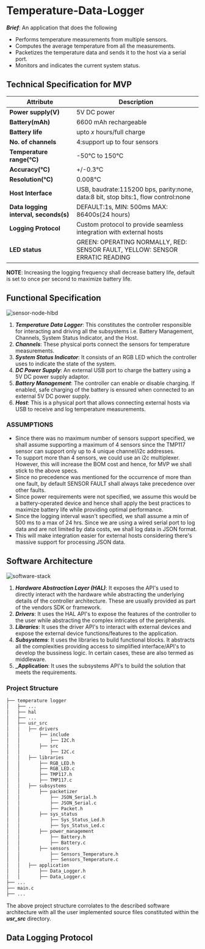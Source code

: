# Temperature-Data-Logger
**_Brief_**: 
An application that does the following
- Performs temperature measurements from multiple sensors.
- Computes the average temperature from all the measurements.
- Packetizes the temperature data and sends it to the host via a serial port.
- Monitors and indicates the current system status.

## Technical Specification for MVP
| Attribute | Description |
| --- | --- |
| **Power supply(V)** | 5V DC power | 
| **Battery(mAh)** | 6600 mAh rechargeable |
| **Battery life** | upto *x* hours/full charge |
| **No. of channels** | 4:support up to four sensors |
| **Temperature range(°C)** | -50°C to 150°C |
| **Accuracy(°C)** | +/-0.3°C |
| **Resolution(°C)** | 0.008°C |
| **Host Interface** | USB, baudrate:115200 bps, parity:none, data:8 bit, stop bits:1, flow control:none |
| **Data logging interval, seconds(s)** | DEFAULT:1s, MIN: 500ms MAX: 86400s(24 hours) |
| **Logging Protocol** | Custom protocol to provide seamless integration with external hosts |
| **LED status** | GREEN: OPERATING NORMALLY, RED: SENSOR FAULT, YELLOW: SENSOR ERRATIC READING |

**NOTE**: Increasing the logging frequency shall decrease battery life, default is set to once per second to maximize battery life.

## Functional Specification
![sensor-node-hlbd](https://github.com/deeplyembeddedWP/temperature-data-logger/assets/23131959/2e08672b-ddc1-4e7c-989f-e0380bc36687)

1. **_Temperature Data Logger_**: This constitutes the controller responsible for interacting and driving all the subsystems i.e. Battery Management, Channels, System Status Indicator, and the Host.
2. **_Channels_**: These physical ports connect the sensors for temperature measurements.
3. **_System Status Indicator_**: It consists of an RGB LED which the controller uses to indicate the state of the system.
4. **_DC Power Supply_**: An external USB port to charge the battery using a 5V DC power supply adaptor.
5. **_Battery Management_**: The controller can enable or disable charging. If enabled, safe charging of the battery is ensured when connected to an external 5V DC power supply.
6. **_Host_**: This is a physical port that allows connecting external hosts via USB to receive and log temperature measurements.

### ASSUMPTIONS
- Since there was no maximum number of sensors support specified, we shall assume supporting a maximum of 4 sensors since the TMP117 sensor can support only up to 4 unique channel/i2c addresses.
- To support more than 4 sensors, we could use an i2c multiplexer. However, this will increase the BOM cost and hence, for MVP we shall stick to the above specs.
- Since no precedence was mentioned for the occurrence of more than one fault, by default SENSOR FAULT shall always take precedence over other faults.
- Since power requirements were not specified, we assume this would be a battery-operated device and hence shall apply the best practices to maximize battery life while providing optimal performance.
- Since the logging interval wasn't specified, we shall assume a min of 500 ms to a max of 24 hrs. Since we are using a wired serial port to log data and are not limited by data costs, we shall log data in JSON format.
- This will make integration easier for external hosts considering there's massive support for processing JSON data.

## Software Architecture 
![software-stack](https://github.com/deeplyembeddedWP/temperature-data-logger/assets/23131959/f26e7f37-03c8-4d09-ac1a-86ac1b8c1574)
1. **_Hardware Abstraction Layer (HAL)_**: It exposes the API's used to directly interact with the hardware while abstracting the underlying details of the controller architecture. These are usually provided as part of the vendors SDK or framework.
2. **_Drivers_**: It uses the HAL API's to expose the features of the controller to the user while abstracting the complex intricates of the peripherals.
3. **_Libraries_**: It uses the driver API's to interact with external devices and expose the external device functions/features to the application. 
4. **_Subsystems_**: It uses the libraries to build functional blocks. It abstracts all the complexities providing access to simplified interface/API's to develop the bussiness logic. In certain cases, these are also termed as middleware.
5. **_Application**: It uses the subsystems API's to build the solution that meets the requirements.

### Project Structure
```bash
├── temperature logger
│   ├── ...
│   ├── hal
│   ├── ...
│   ├── usr_src
│   │   ├── drivers
│   │   	├── include
│   │   		├── I2C.h
│   │   	├── src
│   │   		├── I2C.c
│   │   ├── libraries
│   │   	├── RGB_LED.h
│   │   	├── RGB_LED.c
│   │   	├── TMP117.h
│   │   	├── TMP117.c
│   │   ├── subsystems
│   │   	├── packetizer
│   │   		├── JSON_Serial.h
│   │   		├── JSON_Serial.c
│   │   		├── Packet.h
│   │   	├── sys_status
│   │   		├── Sys_Status_Led.h
│   │   		├── Sys_Status_Led.c
│   │   	├── power_management
│   │   		├── Battery.h
│   │   		├── Battery.c
│   │   	├── sensors
│   │   		├── Sensors_Temperature.h
│   │   		├── Sensors_Temperature.c
│   │   ├── application
│   │   	├── Data_Logger.h
│   │   	├── Data_Logger.c
├── ...
├── main.c
├── ...
```
The above project structure corrolates to the described software architecture with all the user implemented source files constituted within the **_usr_src_** directory.

## Data Logging Protocol